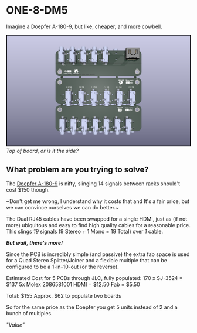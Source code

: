 # ONE-8-DM5
Imagine a Doepfer A-180-9, but like, cheaper, and more cowbell.

![Board Front](./One-8-DM5-Front.png)
*Top of board, or is it the side?*

## What problem are you trying to solve?

The [Doepfer A-180-9](https://doepfer.de/A1809.htm) is nifty, slinging 14 signals between racks should't cost $150 though.

~Don't get me wrong, I understand why it costs that and It's a fair price, but we can convince ourselves we can do better.~

The Dual RJ45 cables have been swapped for a single HDMI, just as (if not more) ubiquitous and easy to find high quality cables for a reasonable price. This slings *19* signals (9 Stereo + 1 Mono = 19 Total) over *1* cable.

***But wait, there's more!***

Since the PCB is incredibly simple (and passive) the extra fab space is used for a Quad Stereo Splitter/Joiner and a flexible multiple that can be configured to be a 1-in-10-out (or the reverse).

Estimated Cost for 5 PCBs through JLC, fully populated:
170 x SJ-3524 = $137
5x Molex 2086581001 HDMI = $12.50
Fab = $5.50

Total: $155
Approx. $62 to populate two boards

So for the same price as the Doepfer you get 5 units instead of 2 and a bunch of multiples.

*"Value"*
